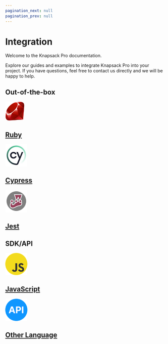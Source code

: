 ```yaml
---
pagination_next: null
pagination_prev: null
---
```


# Integration

Welcome to the Knapsack Pro documentation.

Explore our guides and examples to integrate Knapsack Pro into your project. If you have questions, feel free to contact us directly and we will be happy to help.

## Out-of-the-box

<div className="grid">
<a href="/knapsack_pro-ruby/guide/" className="cell">
<div className="cell__image cell__image--ruby"><img width="60" height="60" src="/img/ruby.png"></img></div>
<h2 className="cell__title">Ruby</h2>
</a>

<a href="/cypress/guide/" className="cell">
<div className="cell__image"><img width="70" height="70" src="/img/cypress.jpg"></img></div>
<h2 className="cell__title">Cypress</h2>
</a>

<a href="/jest/guide/" className="cell">
<div className="cell__image"><img width="70" height="70" src="/img/jest.jpg"></img></div>
<h2 className="cell__title">Jest</h2>
</a>
</div>

## SDK/API

<div className="grid">
<a href="https://docs.knapsackpro.com/2020/how-to-build-native-integration-with-knapsack-pro-api-to-run-tests-in-parallel-for-any-test-runner-testing-framework" target="_blank" rel="noopener noreferrer" className="cell">
<div className="cell__image"><img width="70" height="70" src="/img/javascript.png"></img></div>
<h2 className="cell__title">JavaScript</h2>
</a>

<a href="https://docs.knapsackpro.com/2021/how-to-build-knapsack-pro-api-client-from-scratch-in-any-programming-language" target="_blank" rel="noopener noreferrer" className="cell">
<div className="cell__image"><img width="70" height="70" src="/img/api.png"></img></div>
<h2 className="cell__title">Other Language</h2>
</a>
</div>
